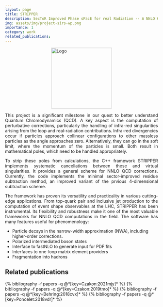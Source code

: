 ```yaml
---
layout: page
title: STRIPPER
description: SecToR Improved Phase sPacE for real Radiation -- A NNLO QCD subtraction scheme
img: assets/img/project-sirs-wp.png
importance: 1
category: work
related_publications:
---
```


<img src="../../assets/img/project-sirs-wp.png" alt="Logo" style="width:200px;display:block;margin-left:auto;margin-right:auto;">

<p align="justify">
This project is a significant milestone in our quest to better understand Quantum Chromodynamics (QCD). A key aspect is the computation of perturbative corrections, particularly the handling of infra-red singularities arising from the loop and real-radiation contributions. Infra-red divergencies occur if particles approach collinear configurations to other massless particles as the angle approaches zero. Alternatively, they can go in the soft limit, where the momentum of the particles is small. Both result in mathematical poles, which need to be handled appropriately.
</p>

<p align="justify">
To strip these poles from calculations, the C++ framework STRIPPER implements systematic cancellations between these and virtual singularities. It provides a general scheme for NNLO QCD corrections. Currently, the code implements the minimal sector-improved residue subtraction method, an improved variant of the prvious 4-dimensional subtraction scheme.
</p>

<p align="justify">
The framework has proven its versatility and practicality in various cutting-edge applications. From top-quark pair and inclusive jet production to the computation of event shape observables at the LHC, STRIPPER has been instrumental. Its flexibility and robustness make it one of the most valuable frameworks for NNLO QCD computations in the field. The software has many features useful for phenomenology:
<ul>
<li> Particle decays in the narrow-width approximation (NWA), including higher-order corrections. </li>
<li> Polarized intermediated boson states </li>
<li> Interface to fastNLO to generate input for PDF fits </li>
<li> Interfaces to one-loop matrix element providers </li>
<li> Fragmentation into hadrons </li>
</ul>
</p>

<h2> Related publications </h2>
<div class="publications">
  {% bibliography -f papers -q @*[key=Czakon:2021mjy]* %}
  {% bibliography -f papers -q @*[key=Czakon:2019tmo]* %}
  {% bibliography -f papers -q @*[key=Behring:2018cvx]* %}
  {% bibliography -f papers -q @*[key=Poncelet:2018vdr]* %}
</div>
